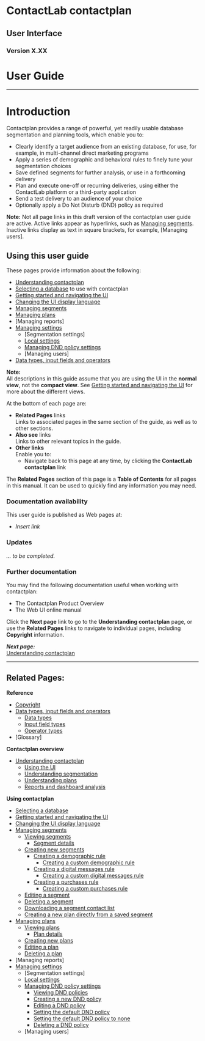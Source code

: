 # ContactLab contactplan  
## User Interface  
### Version X.XX  
# User Guide  

----------

# Introduction  

Contactplan provides a range of powerful, yet readily usable database segmentation and planning tools, which  enable you to:

- Clearly identify a target audience from an existing database, for use, for example, in multi-channel direct marketing programs  
- Apply a series of demographic and behavioral rules to finely tune your segmentation choices  
- Save defined segments for further analysis, or use in a forthcoming delivery  
- Plan and execute one-off or recurring deliveries, using either the ContactLab platform or a third-party application  
- Send a test delivery to an audience of your choice  
- Optionally apply a Do Not Disturb (DND) policy as required  

**Note:**
Not all page links in this draft version of the contactplan user guide are active. Active links appear as hyperlinks, such as [Managing segments](ManagingSegments). Inactive links display as text in square brackets, for example, [Managing users].  

## Using this user guide

These pages provide information about the following:  

- [Understanding contactplan](UnderstandingContactPlan)  
- [Selecting a database](SelectingADatabase) to use with contactplan  
- [Getting started and navigating the UI](NavigatingUI)  
- [Changing the UI display language](ChangingLanguage)  
- [Managing segments](ManagingSegments)  
- [Managing plans](ManagingPlans)  
- [Managing reports]
- [Managing settings](ManagingSettings)  
  - [Segmentation settings]  
  - [Local settings](LocalSettings)  
  - [Managing DND policy settings](ManagingDND)  
  - [Managing users]  
- [Data types, input fields and operators](InputBoxOperators)  

**Note:**  
All descriptions in this guide assume that you are using the UI in the **normal view**, not the **compact view**. See [Getting started and navigating the UI](NavigatingUI) for more about the different views.  

At the bottom of each page are:  

- **Related Pages** links  
  Links to associated pages in the same section of the guide, as well as to other sections.  
- **Also see** links  
  Links to other relevant topics in the guide.  
- **Other links**  
  Enable you to:  
  - Navigate back to this page at any time, by clicking the **ContactLab contactplan** link  

The **Related Pages** section of this page is a **Table of Contents** for all pages in this manual. It can be used to quickly find any information you may need.  

### Documentation availability

This user guide is published as Web pages at:  

- *Insert link*  

### Updates

*... to be completed.*  

### Further documentation

You may find the following documentation useful when working with contactplan:  

- The Contactplan Product Overview  
- The Web UI online manual  

Click the **Next page** link to go to the **Understanding contactplan** page, or use the **Related Pages** links to navigate to individual pages, including **Copyright** information.  

***Next page:***  
[Understanding contactplan](UnderstandingContactPlan)  

----------

## Related Pages:

**Reference**  

- [Copyright](Copyright)  
- [Data types, input fields and operators](InputBoxOperators)  
  - [Data types](DataTypes)  
  - [Input field types](InputFieldTypes)  
  - [Operator types](OperatorTypes)  
- [Glossary]  

**Contactplan overview**  

- [Understanding contactplan](UnderstandingContactPlan)  
  - [Using the UI](UsingUI)  
  - [Understanding segmentation](UnderstandingSegmentation)  
  - [Understanding plans](UnderstandingPlans)  
  - [Reports and dashboard analysis](ReportsAndDashboardAnalysis)  

**Using contactplan**  

- [Selecting a database](SelectingADatabase)  
- [Getting started and navigating the UI](NavigatingUI)  
- [Changing the UI display language](ChangingLanguage)  
- [Managing segments](ManagingSegments)  
  - [Viewing segments](ViewingSegments)  
    - [Segment details](SegmentDetails)  
  - [Creating new segments](CreatingNewSegments)  
    - [Creating a demographic rule](CreatingDemographicRule)  
      - [Creating a custom demographic rule](CreatingCustomDemographicRule)  
    - [Creating a digital messages rule](CreatingDigitalMessagesRule)  
      - [Creating a custom digital messages rule](CreatingCustomDigitalMessagesRule)  
    - [Creating a purchases rule](CreatingPurchasesRule)  
      - [Creating a custom purchases rule](CreatingCustomPurchasesRule)  
  - [Editing a segment](EditingSegment)  
  - [Deleting a segment](DeletingSegment)  
  - [Downloading a segment contact list](DownloadingSegmentContactList)  
  - [Creating a new plan directly from a saved segment](CreatingPlanFromSegment)  
- [Managing plans](ManagingPlans)  
  - [Viewing plans](ViewingPlans)  
    - [Plan details](PlanDetails)  
  - [Creating new plans](CreatingNewPlans)  
  - [Editing a plan](EditingPlan)  
  - [Deleting a plan](DeletingPlans)  
- [Managing reports]  
- [Managing settings](ManagingSettings)  
  - [Segmentation settings]  
  - [Local settings](LocalSettings)  
  - [Managing DND policy settings](ManagingDND)  
    - [Viewing DND policies](ViewingDND)  
    - [Creating a new DND policy](CreatingNewDND)  
    - [Editing a DND policy](EditingDND)  
    - [Setting the default DND policy](SettingDefaultDND)  
    - [Setting the default DND policy to none](SettingNoDND)  
    - [Deleting a DND policy](DeletingDND)  
  - [Managing users]  
